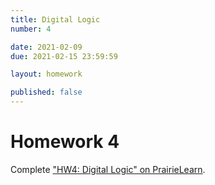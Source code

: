 ```yaml
---
title: Digital Logic
number: 4

date: 2021-02-09
due: 2021-02-15 23:59:59

layout: homework

published: false
---
```


# Homework 4

Complete ["HW4: Digital Logic" on PrairieLearn](https://prairielearn.engr.illinois.edu/pl/).
